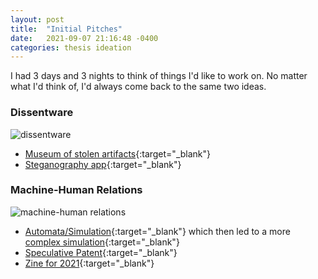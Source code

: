 ```yaml
---
layout: post
title:  "Initial Pitches"
date:   2021-09-07 21:16:48 -0400
categories: thesis ideation
---
```

I had 3 days and 3 nights to think of things I'd like to work on. No matter what I'd think of, I'd always come back to the same two ideas.

### Dissentware

![dissentware](/ts1/media/ideation-1.jpeg)

- [Museum of stolen artifacts](https://ms1-salil.glitch.me/posts/museum-of-stolen-artifacts.html){:target="_blank"} 
- [Steganography app](http://cclab-portfolio-salil.glitch.me/p5.html){:target="_blank"}


### Machine-Human Relations

![machine-human relations](/ts1/media/ideation-2.jpeg)

- [Automata/Simulation](https://burnedsap.github.io/ms2/2021/02/28/5in5-5/){:target="_blank"} which then led to a more [complex simulation](http://burnedsap.github.io/pond/){:target="_blank"}
- [Speculative Patent](https://burnedsap.github.io/ms2/media/WWFNIS%20Draft%20Patent%20Application.pdf){:target="_blank"}
- [Zine for 2021](https://burnedsap.github.io/ms2/media/Alternate%20Visions%20of%20Machines%20and%20Machine%20Intelligence.pdf){:target="_blank"}
